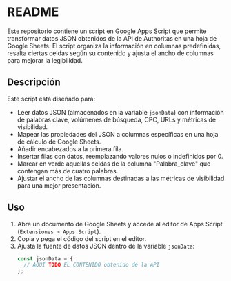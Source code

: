 # README

Este repositorio contiene un script en Google Apps Script que permite transformar datos JSON obtenidos de la API de Authoritas en una hoja de Google Sheets. El script organiza la información en columnas predefinidas, resalta ciertas celdas según su contenido y ajusta el ancho de columnas para mejorar la legibilidad.

## Descripción

Este script está diseñado para:
- Leer datos JSON (almacenados en la variable `jsonData`) con información de palabras clave, volúmenes de búsqueda, CPC, URLs y métricas de visibilidad.
- Mapear las propiedades del JSON a columnas específicas en una hoja de cálculo de Google Sheets.
- Añadir encabezados a la primera fila.
- Insertar filas con datos, reemplazando valores nulos o indefinidos por 0.
- Marcar en verde aquellas celdas de la columna "Palabra_clave" que contengan más de cuatro palabras.
- Ajustar el ancho de las columnas destinadas a las métricas de visibilidad para una mejor presentación.

## Uso

1. Abre un documento de Google Sheets y accede al editor de Apps Script (`Extensiones > Apps Script`).
2. Copia y pega el código del script en el editor.
3. Ajusta la fuente de datos JSON dentro de la variable `jsonData`:
   ```javascript
   const jsonData = {
     // AQUI TODO EL CONTENIDO obtenido de la API
   };
